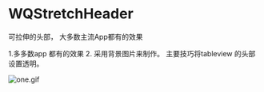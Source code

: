 # WQStretchHeader
可拉伸的头部， 大多数主流App都有的效果


1.多多数app 都有的效果
2.  采用背景图片来制作。   主要技巧将tableview 的头部设置透明。

![one.gif](http://wx2.sinaimg.cn/large/a4a119edgy1g14uxuwmgzg20bb0llnpd.gif)
